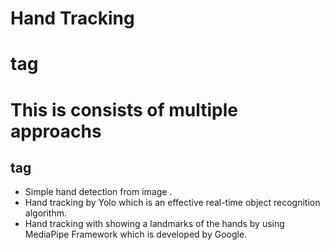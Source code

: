 # Hand Tracking <h1> tag 
# This is consists of multiple approachs <h2> tag
 * Simple hand detection from image . 
 * Hand tracking by Yolo which  is an effective real-time object recognition algorithm.
 * Hand tracking with showing a landmarks of the hands by using MediaPipe  Framework which is developed by Google.
  
